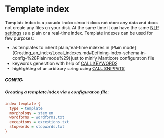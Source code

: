 # Template index

<!-- example template -->
 Template index is a pseudo-index since it does not store any data and does not create any files on your disk. At the same time it can have the same [NLP settings](Creating_an_index/Local_indexes/Plain_and_real-time_index_settings.md#Natural-language-processing-specific-settings) as a plain or a real-time index. Template indexes can be used for few purposes:
 
* as templates to inherit plain/real-time indexes in [Plain mode](Creating_an_index/Local_indexes.md#Defining-index-schema-in-config-%28Plain mode%29) just to minify Manticore configuration file
* keywords generation with help of [CALL KEYWORDS](Searching/Autocomplete.md#CALL-KEYWORDS)
* highlighting of an arbitrary string using [CALL SNIPPETS](Searching/Highlighting.md#CALL-SNIPPETS)


<!-- intro -->
##### CONFIG:

<!-- request CONFIG -->
##### Creating a template index via a configuration file:

```ini
index template {
  type = template
  morphology = stem_en
  wordforms = wordforms.txt
  exceptions = exceptions.txt
  stopwords = stopwords.txt
}
```
<!-- end -->
